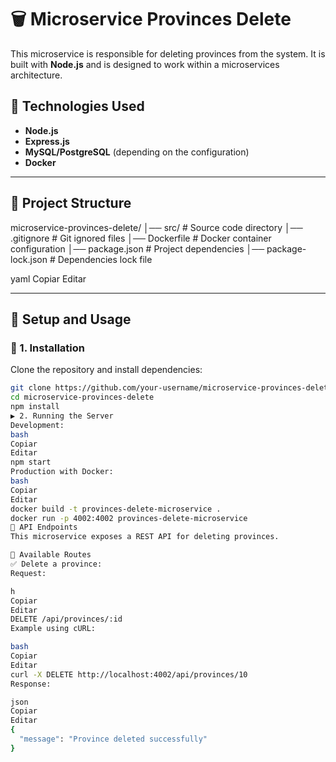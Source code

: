 # 🗑️ Microservice Provinces Delete

This microservice is responsible for deleting provinces from the system. It is built with **Node.js** and is designed to work within a microservices architecture.

## 🚀 Technologies Used

- **Node.js**
- **Express.js**
- **MySQL/PostgreSQL** (depending on the configuration)
- **Docker**

---

## 📂 Project Structure

microservice-provinces-delete/ │── src/ # Source code directory │── .gitignore # Git ignored files │── Dockerfile # Docker container configuration │── package.json # Project dependencies │── package-lock.json # Dependencies lock file

yaml
Copiar
Editar

---

## 🔧 Setup and Usage

### 📌 1. Installation

Clone the repository and install dependencies:

```bash
git clone https://github.com/your-username/microservice-provinces-delete.git
cd microservice-provinces-delete
npm install
▶️ 2. Running the Server
Development:
bash
Copiar
Editar
npm start
Production with Docker:
bash
Copiar
Editar
docker build -t provinces-delete-microservice .
docker run -p 4002:4002 provinces-delete-microservice
📡 API Endpoints
This microservice exposes a REST API for deleting provinces.

📌 Available Routes
✅ Delete a province:
Request:

h
Copiar
Editar
DELETE /api/provinces/:id
Example using cURL:

bash
Copiar
Editar
curl -X DELETE http://localhost:4002/api/provinces/10
Response:

json
Copiar
Editar
{
  "message": "Province deleted successfully"
}
